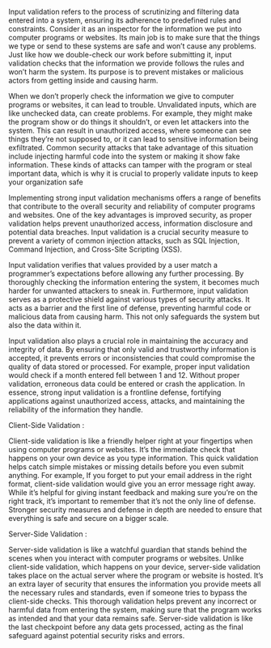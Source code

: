 <!-- Create a thorough document, named validations.md, elucidating the importance of validations in security. -->

Input validation refers to the process of scrutinizing and filtering data entered into a system, ensuring its adherence to predefined rules and constraints. Consider it as an inspector for the information we put into computer programs or websites. Its main job is to make sure that the things we type or send to these systems are safe and won’t cause any problems. Just like how we double-check our work before submitting it, input validation checks that the information we provide follows the rules and won’t harm the system. Its purpose is to prevent mistakes or malicious actors from getting inside and causing harm. 


When we don’t properly check the information we give to computer programs or websites, it can lead to trouble. Unvalidated inputs, which are like unchecked data, can create problems. For example, they might make the program show or do things it shouldn’t, or even let attackers  into the system. This can result in unauthorized access, where someone can see things they’re not supposed to, or it can lead to sensitive information being exfiltrated. Common security attacks that take advantage of this situation include injecting harmful code into the system or making it show fake information. These kinds of attacks can tamper with the program or steal important data, which is why it is crucial to properly validate inputs to keep your organization safe


Implementing strong input validation mechanisms offers a range of benefits that contribute to the overall security and reliability of computer programs and websites. One of the key advantages is improved security, as proper validation helps prevent unauthorized access, information disclosure and potential data breaches. Input validation is a crucial security measure to prevent a variety of common injection attacks, such as SQL Injection, Command Injection, and Cross-Site Scripting (XSS).


Input validation verifies that values provided by a user match a programmer’s expectations before allowing any further processing. By thoroughly checking the information entering the system, it becomes much harder for unwanted attackers to sneak in. Furthermore, input validation serves as a protective shield against various types of security attacks. It acts as a barrier and the first line of defense, preventing harmful code or malicious data from causing harm. This not only safeguards the system but also the data within it. 

Input validation also plays a crucial role in maintaining the accuracy and integrity of data. By ensuring that only valid and trustworthy information is accepted, it prevents errors or inconsistencies that could compromise the quality of data stored or processed. For example, proper input validation would check if a month entered fell between 1 and 12. Without proper validation, erroneous data could be entered or crash the application.  In essence, strong input validation is a frontline defense, fortifying applications against unauthorized access, attacks, and maintaining the reliability of the information they handle. 


Client-Side Validation :

Client-side validation is like a friendly helper right at your fingertips when using computer programs or websites. It’s the immediate check that happens on your own device as you type information. This quick validation helps catch simple mistakes or missing details before you even submit anything. For example, If you forget to put your email address in the right format, client-side validation would give you an error message  right away. While it’s helpful for giving instant feedback and making sure you’re on the right track, it’s important to remember that it’s not the only line of defense. Stronger security measures and defense in depth are needed to ensure that everything is safe and secure on a bigger scale. 


Server-Side Validation  :

Server-side validation is like a watchful guardian that stands behind the scenes when you interact with computer programs or websites. Unlike client-side validation, which happens on your device, server-side validation takes place on the actual server where the program or website is hosted. It’s an extra layer of security that ensures the information you provide meets all the necessary rules and standards, even if someone tries to bypass the client-side checks. This thorough validation helps prevent any incorrect or harmful data from entering the system, making sure that the program works as intended and that your data remains safe. Server-side validation is like the last checkpoint before any data gets processed, acting as the final safeguard against potential security risks and errors. 








